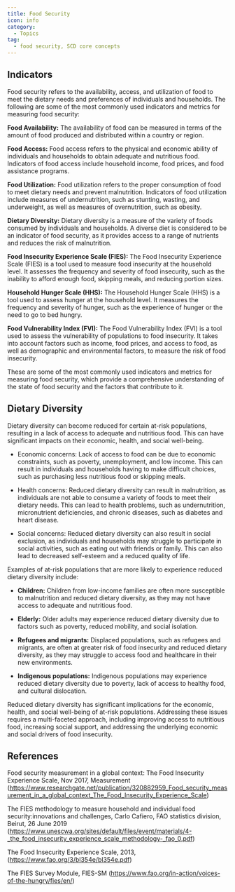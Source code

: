 ```yaml
---
title: Food Security
icon: info
category:
  - Topics
tag:
  - food security, SCD core concepts
---
```


## Indicators

Food security refers to the availability, access, and utilization of food to meet the dietary needs and preferences of individuals and households. The following are some of the most commonly used indicators and metrics for measuring food security:

<b>Food Availability:</b> The availability of food can be measured in terms of the amount of food produced and distributed within a country or region.

<b>Food Access:</b> Food access refers to the physical and economic ability of individuals and households to obtain adequate and nutritious food. Indicators of food access include household income, food prices, and food assistance programs.

<b>Food Utilization:</b> Food utilization refers to the proper consumption of food to meet dietary needs and prevent malnutrition. Indicators of food utilization include measures of undernutrition, such as stunting, wasting, and underweight, as well as measures of overnutrition, such as obesity.

<b>Dietary Diversity:</b> Dietary diversity is a measure of the variety of foods consumed by individuals and households. A diverse diet is considered to be an indicator of food security, as it provides access to a range of nutrients and reduces the risk of malnutrition.

<b>Food Insecurity Experience Scale (FIES):</b> The Food Insecurity Experience Scale (FIES) is a tool used to measure food insecurity at the household level. It assesses the frequency and severity of food insecurity, such as the inability to afford enough food, skipping meals, and reducing portion sizes.

<b>Household Hunger Scale (HHS):</b> The Household Hunger Scale (HHS) is a tool used to assess hunger at the household level. It measures the frequency and severity of hunger, such as the experience of hunger or the need to go to bed hungry.

<b>Food Vulnerability Index (FVI):</b> The Food Vulnerability Index (FVI) is a tool used to assess the vulnerability of populations to food insecurity. It takes into account factors such as income, food prices, and access to food, as well as demographic and environmental factors, to measure the risk of food insecurity.

These are some of the most commonly used indicators and metrics for measuring food security, which provide a comprehensive understanding of the state of food security and the factors that contribute to it.


## Dietary Diversity

Dietary diversity can become reduced for certain at-risk populations, resulting in a lack of access to adequate and nutritious food. This can have significant impacts on their economic, health, and social well-being.

- Economic concerns: Lack of access to food can be due to economic constraints, such as poverty, unemployment, and low income. This can result in individuals and households having to make difficult choices, such as purchasing less nutritious food or skipping meals.

- Health concerns: Reduced dietary diversity can result in malnutrition, as individuals are not able to consume a variety of foods to meet their dietary needs. This can lead to health problems, such as undernutrition, micronutrient deficiencies, and chronic diseases, such as diabetes and heart disease.

- Social concerns: Reduced dietary diversity can also result in social exclusion, as individuals and households may struggle to participate in social activities, such as eating out with friends or family. This can also lead to decreased self-esteem and a reduced quality of life.

Examples of at-risk populations that are more likely to experience reduced dietary diversity include:

- <b>Children:</b> Children from low-income families are often more susceptible to malnutrition and reduced dietary diversity, as they may not have access to adequate and nutritious food.

- <b>Elderly:</b> Older adults may experience reduced dietary diversity due to factors such as poverty, reduced mobility, and social isolation.

- <b>Refugees and migrants:</b> Displaced populations, such as refugees and migrants, are often at greater risk of food insecurity and reduced dietary diversity, as they may struggle to access food and healthcare in their new environments.

- <b>Indigenous populations:</b> Indigenous populations may experience reduced dietary diversity due to poverty, lack of access to healthy food, and cultural dislocation.

Reduced dietary diversity has significant implications for the economic, health, and social well-being of at-risk populations. Addressing these issues requires a multi-faceted approach, including improving access to nutritious food, increasing social support, and addressing the underlying economic and social drivers of food insecurity.


## References

Food security measurement in a global context: The Food Insecurity Experience Scale, Nov 2017, Measurement (https://www.researchgate.net/publication/320882959_Food_security_measurement_in_a_global_context_The_Food_Insecurity_Experience_Scale)


The FIES methodology to measure household and individual food security:innovations and challenges, Carlo Cafiero, FAO statistics division, Beirut, 26 June 2019
(https://www.unescwa.org/sites/default/files/event/materials/4-_the_food_insecurity_experience_scale_methodology-_fao_0.pdf)



The Food Insecurity Experience Scale, 2013, (https://www.fao.org/3/bl354e/bl354e.pdf)


The FIES Survey Module, FIES-SM (https://www.fao.org/in-action/voices-of-the-hungry/fies/en/)